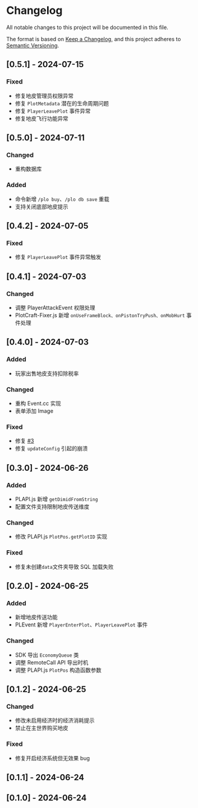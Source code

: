 # Changelog

All notable changes to this project will be documented in this file.

The format is based on [Keep a Changelog](https://keepachangelog.com/en/1.0.0/),
and this project adheres to [Semantic Versioning](https://semver.org/spec/v2.0.0.html).

## [0.5.1] - 2024-07-15

### Fixed

- 修复地皮管理员权限异常
- 修复 `PlotMetadata` 潜在的生命周期问题
- 修复 `PlayerLeavePlot` 事件异常
- 修复地皮飞行功能异常

## [0.5.0] - 2024-07-11

### Changed

- 重构数据库

### Added

- 命令新增 `/plo buy`、`/plo db save` 重载
- 支持关闭底部地皮提示

## [0.4.2] - 2024-07-05

### Fixed

- 修复 `PlayerLeavePlot` 事件异常触发

## [0.4.1] - 2024-07-03

### Changed

- 调整 PlayerAttackEvent 权限处理
- PlotCraft-Fixer.js 新增 `onUseFrameBlock、onPistonTryPush、onMobHurt` 事件处理

## [0.4.0] - 2024-07-03

### Added

- 玩家出售地皮支持扣除税率

### Changed

- 重构 Event.cc 实现
- 表单添加 Image

### Fixed

- 修复 [#3](https://github.com/engsr6982/PlotCraft/issues/3)
- 修复 `updateConfig` 引起的崩溃

## [0.3.0] - 2024-06-26

### Added

- PLAPI.js 新增 `getDimidFromString`
- 配置文件支持限制地皮传送维度

### Changed

- 修改 PLAPI.js `PlotPos.getPlotID` 实现

### Fixed

- 修复未创建`data`文件夹导致 SQL 加载失败

## [0.2.0] - 2024-06-25

### Added

- 新增地皮传送功能
- PLEvent 新增 `PlayerEnterPlot`、`PlayerLeavePlot` 事件

### Changed

- SDK 导出 `EconomyQueue` 类
- 调整 RemoteCall API 导出时机
- 调整 PLAPI.js `PlotPos` 构造函数参数

## [0.1.2] - 2024-06-25

### Changed

- 修改未启用经济时的经济消耗提示
- 禁止在主世界购买地皮

### Fixed

- 修复开启经济系统但无效果 bug

## [0.1.1] - 2024-06-24

## [0.1.0] - 2024-06-24
